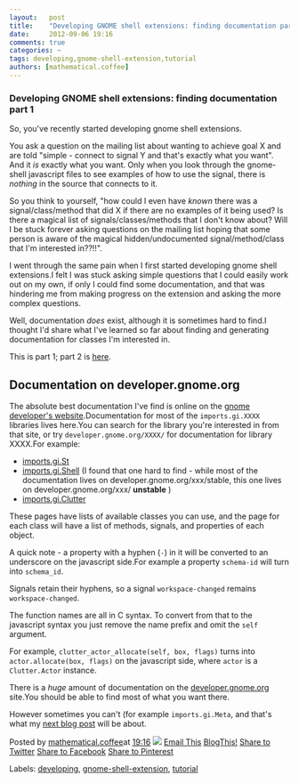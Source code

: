 ```yaml
---
layout:   post
title:    "Developing GNOME shell extensions: finding documentation part 1"
date:     2012-09-06 19:16
comments: true
categories: ~
tags: developing,gnome-shell-extension,tutorial
authors: [mathematical.coffee]
---
```

### Developing GNOME shell extensions: finding documentation part 1

So, you've recently started developing gnome shell extensions.

You ask a question on the mailing list about wanting to achieve goal X and are told "simple - connect to signal Y and that's exactly what you want". And it _is_ exactly what you want. Only when you look through the gnome-shell javascript files to see examples of how to use the signal, there is _nothing_ in the source that connects to it.

So you think to yourself, "how could I even have _known_ there was a signal/class/method that did X if there are no examples of it being used? Is there a magical list of signals/classes/methods that I don't know about? Will I be stuck forever asking questions on the mailing list hoping that some person is aware of the magical hidden/undocumented signal/method/class that I'm interested in??!!".

I went through the same pain when I first started developing gnome shell extensions.I felt I was stuck asking simple questions that I could easily work out on my own, if only I could find some documentation, and that was hindering me from making progress on the extension and asking the more complex questions.

Well, documentation _does_ exist, although it is sometimes hard to find.I thought I'd share what I've learned so far about finding and generating documentation for classes I'm interested in.

This is part 1; part 2 is [here](developing-gnome-shell-extensions_6.html).

## Documentation on developer.gnome.org

The absolute best documentation I've find is online on the [gnome developer's website](http://developer.gnome.org/).Documentation for most of the `imports.gi.XXXX` libraries lives here.You can search for the library you're interested in from that site, or try `developer.gnome.org/XXXX/` for documentation for library XXXX.For example:

- [imports.gi.St](http://developer.gnome.org/st/stable/)
- [imports.gi.Shell](http://developer.gnome.org/shell/unstable/) (I found that one hard to find - while most of the documentation lives on developer.gnome.org/xxx/stable, this one lives on developer.gnome.org/xxx/ **unstable** )
- [imports.gi.Clutter](http://developer.gnome.org/clutter/stable/)

These pages have lists of available classes you can use, and the page for each class will have a list of methods, signals, and properties of each object.

A quick note - a property with a hyphen (`-`) in it will be converted to an underscore on the javascript side.For example a property `schema-id` will turn into `schema_id`.

Signals retain their hyphens, so a signal `workspace-changed` remains `workspace-changed`.

The function names are all in C syntax. To convert from that to the javascript syntax you just remove the name prefix and omit the `self` argument.

For example, `clutter_actor_allocate(self, box, flags)` turns into `actor.allocate(box, flags)` on the javascript side, where `actor` is a `Clutter.Actor` instance.

There is a _huge_ amount of documentation on the [developer.gnome.org](http://developer.gnome.org/) site.You should be able to find most of what you want there.

However sometimes you can't (for example `imports.gi.Meta`, and that's what my [next blog post](developing-gnome-shell-extensions_6.html) will be about.

Posted by [mathematical.coffee](http://www.blogger.com/profile/15453196627437456098 "author profile")at [<abbr class="published" title="2012-09-06T19:16:00-07:00">19:16</abbr>](developing-gnome-shell-extensions.html "permanent link") [![](http://img2.blogblog.com/img/icon18_edit_allbkg.gif)](http://www.blogger.com/post-edit.g?blogID=7039473604287682752&postID=1050684428916935075&from=pencil "Edit Post")
 [Email This](http://www.blogger.com/share-post.g?blogID=7039473604287682752&postID=1050684428916935075&target=email "Email This") [BlogThis!](http://www.blogger.com/share-post.g?blogID=7039473604287682752&postID=1050684428916935075&target=blog "BlogThis!") [Share to Twitter](http://www.blogger.com/share-post.g?blogID=7039473604287682752&postID=1050684428916935075&target=twitter "Share to Twitter") [Share to Facebook](http://www.blogger.com/share-post.g?blogID=7039473604287682752&postID=1050684428916935075&target=facebook "Share to Facebook") [Share to Pinterest](http://www.blogger.com/share-post.g?blogID=7039473604287682752&postID=1050684428916935075&target=pinterest "Share to Pinterest")
<plusone source="blogger:blog:plusone" href="http://mathematicalcoffee.blogspot.com/2012/09/developing-gnome-shell-extensions.html" size="medium" width="300" annotation="inline"></plusone>

Labels: [developing](../../search/label/developing.html), [gnome-shell-extension](../../search/label/gnome-shell-extension.html), [tutorial](../../search/label/tutorial.html)

